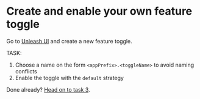 # Create and enable your own feature toggle

Go to [Unleash UI](http://unleash.herokuapp.com/) and create a new feature toggle.

TASK:

1. Choose a name on the form `<appPrefix>.<toggleName>` to avoid naming conflicts
2. Enable the toggle with the `default` strategy

Done already? [Head on to task 3](task-3.md).
